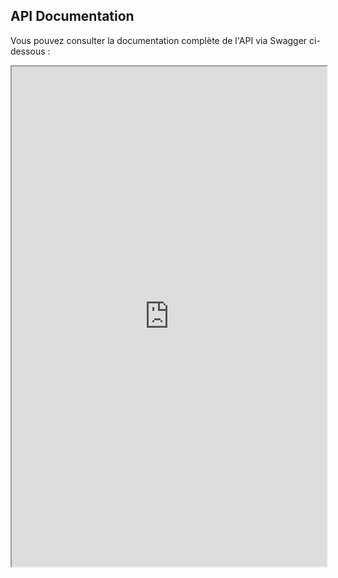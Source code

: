 ## API Documentation

Vous pouvez consulter la documentation complète de l'API via Swagger ci-dessous :

<iframe src="https://mon-site.com/swagger-ui" width="100%" height="800px"></iframe>
